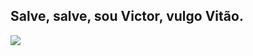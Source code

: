 ## Salve, salve, sou Victor, vulgo Vitão.

![](https://media1.tenor.com/m/kD0dwlacmR0AAAAd/hakari.gif)
